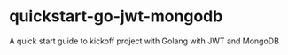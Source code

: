 # quickstart-go-jwt-mongodb
A quick start guide to kickoff project with Golang with JWT and MongoDB
